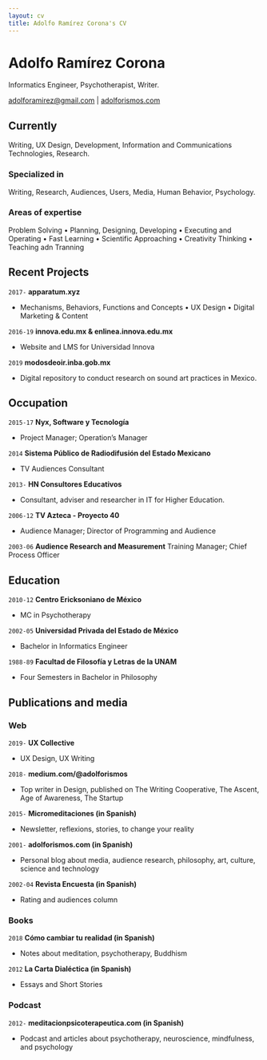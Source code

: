 ```yaml
---
layout: cv
title: Adolfo Ramírez Corona's CV
---
```

# Adolfo Ramírez Corona
Informatics Engineer, Psychotherapist, Writer.

<div id="webaddress">
<a href="adolforamirez@gmail.com">adolforamirez@gmail.com</a>
| <a href="https://adolforismos.com">adolforismos.com</a>
</div>


## Currently

Writing, UX Design, Development, Information and Communications Technologies, Research.

### Specialized in

Writing, Research, Audiences, Users, Media, Human Behavior, Psychology.


### Areas of expertise

Problem Solving • Planning, Designing, Developing • Executing and Operating • Fast Learning • Scientific Approaching • Creativity Thinking • Teaching adn Tranning

## Recent Projects

`2017-`
__apparatum.xyz__
- Mechanisms, Behaviors, Functions and Concepts • UX Design • Digital Marketing & Content

`2016-19`
__innova.edu.mx & enlinea.innova.edu.mx__
- Website and LMS for Universidad Innova

`2019`
__modosdeoir.inba.gob.mx__
- Digital repository to conduct research on sound art practices in Mexico.


## Occupation
`2015-17`
__Nyx, Software y Tecnología__
- Project Manager; Operation’s Manager

`2014`
__Sistema Público de Radiodifusión del Estado Mexicano__
- TV Audiences Consultant

`2013-`
__HN Consultores Educativos__
- Consultant, adviser and researcher in IT for Higher Education.

`2006-12`
__TV Azteca - Proyecto 40__
- Audience Manager; Director of Programming and Audience

`2003-06`
__Audience Research and Measurement__
Training  Manager; Chief Process Officer



## Education

`2010-12`
__Centro Ericksoniano de México__

- MC in Psychotherapy

`2002-05`
__Universidad Privada del Estado de México__

- Bachelor in Informatics Engineer

`1988-89`
__Facultad de Filosofía y Letras de la UNAM__

- Four Semesters in  Bachelor in Philosophy



## Publications and media

<!-- A list is also available [online](http://scholar.google.co.uk/citations?user=LTOTl0YAAAAJ) -->

### Web

`2019-`
__UX Collective__
- UX Design, UX Writing

`2018-`
__medium.com/@adolforismos__ 
- Top writer in Design, published on The Writing Cooperative, The Ascent, Age of Awareness, The Startup

`2015-`
__Micromeditaciones (in Spanish)__
- Newsletter, reflexions, stories, to change your reality

`2001-`
__adolforismos.com (in Spanish)__
- Personal blog about media, audience research, philosophy, art, culture, science and technology

`2002-04`
__Revista Encuesta (in Spanish)__
- Rating and audiences column

### Books

`2018`
__Cómo cambiar tu realidad (in Spanish)__
- Notes about meditation, psychotherapy, Buddhism

`2012`
__La Carta Dialéctica (in Spanish)__
- Essays and Short Stories 


### Podcast
`2012-`
__meditacionpsicoterapeutica.com (in Spanish)__
- Podcast and articles about psychotherapy, neuroscience, mindfulness, and psychology


<!-- ### Footer

Last updated: January 2020 -->


